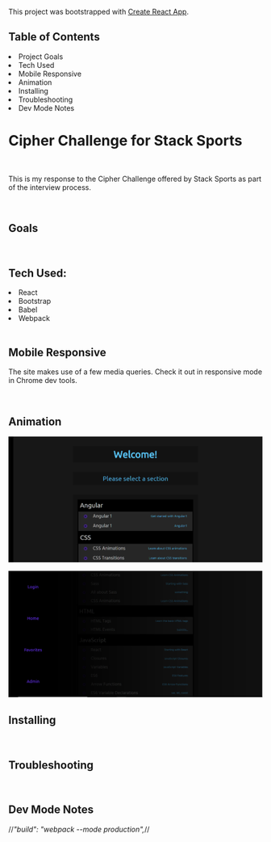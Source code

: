 This project was bootstrapped with [Create React App](https://github.com/facebookincubator/create-react-app).

## Table of Contents
<li>Project Goals</li>
<li>Tech Used</li>
<li>Mobile Responsive</li>
<li>Animation</li>
<li>Installing</li>
<li>Troubleshooting</li>
<li>Dev Mode Notes</li>

# Cipher Challenge for Stack Sports

<br>

This is my response to the Cipher Challenge offered by Stack Sports as part of the interview process. 

<br>

## Goals

<!-- The site makes use of a few media queries. Check it out in responsive mode in Chrome dev tools! -->

<br>

## Tech Used:

<li>React</li>
<li>Bootstrap</li>
<li>Babel</li>
<li>Webpack</li>
<!-- <li>NodeJS</li> -->
<!-- <li>Express</li> -->

<br>

## Mobile Responsive

The site makes use of a few media queries. Check it out in responsive mode in Chrome dev tools.

<br>

## Animation 

<!-- All posts are visible organized into sections on the home page.
Click on a section to view it individually.
Click on a post to view the entire post. -->

<p align="center">
    <img src="https://github.com/Tommydreamer57/personal-project/blob/master/src/assets/Home Page.PNG" width="700">
</p>


<p align="center">
    <img src="https://github.com/Tommydreamer57/personal-project/blob/master/src/assets/Navbar.PNG" width="700">
</p>

## Installing

<!-- I used the SlateJS rich text editor library to allow admins to create dynamic blog posts. -->

<br>

## Troubleshooting

<!-- I used the SlateJS rich text editor library to allow admins to create dynamic blog posts. -->

<br>

## Dev Mode Notes

 //*"build": "webpack --mode production",*//
 
<br>

